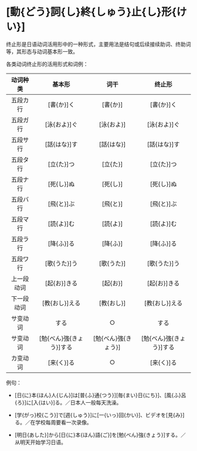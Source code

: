 # [動{どう}詞{し}終{しゅう}止{し}形{けい}]

终止形是日语动词活用形中的一种形式，主要用法是结句或后续接续助词、终助词等，其形态与动词基本形一致。

各类动词终止形的活用形式和词例：

|  动词种类  |          基本形          |         词干         |          终止形          |
| :--------: | :----------------------: | :------------------: | :----------------------: |
|  五段カ行  |        [書{か}]く        |       [書{か}]       |        [書{か}]く        |
|  五段ガ行  |       [泳{およ}]ぐ       |      [泳{およ}]      |       [泳{およ}]ぐ       |
|  五段サ行  |       [話{はな}]す       |      [話{はな}]      |       [話{はな}]す       |
|  五段タ行  |        [立{た}]つ        |       [立{た}]       |        [立{た}]つ        |
|  五段ナ行  |        [死{し}]ぬ        |       [死{し}]       |        [死{し}]ぬ        |
|  五段バ行  |        [飛{と}]ぶ        |       [飛{と}]       |        [飛{と}]ぶ        |
|  五段マ行  |        [読{よ}]む        |       [読{よ}]       |        [読{よ}]む        |
|  五段ラ行  |        [降{ふ}]る        |       [降{ふ}]       |        [降{ふ}]る        |
|  五段ワ行  |       [歌{うた}]う       |      [歌{うた}]      |       [歌{うた}]う       |
| 上一段动词 |       [起{お}]きる       |       [起{お}]       |       [起{お}]きる       |
| 下一段动词 |      [教{おし}]える      |      [教{おし}]      |      [教{おし}]える      |
|  サ变动词  |           する           |          ○           |           する           |
|  サ变动词  | [勉{べん}強{きょう}]する | [勉{べん}強{きょう}] | [勉{べん}強{きょう}]する |
|  カ变动词  |        [来{く}]る        |          ○           |        [来{く}]る        |

例句：

- [日{に}本{ほん}人{じん}]は[普{ふ}通{つう}][毎{まい}日{にち}]、[風{ふ}呂{ろ}]に[入{はい}]る。／日本人一般每天洗澡。

- [学{がっ}校{こう}]で[週{しゅう}]に[一{いっ}回{かい}]、ビデオを[見{み}]る。／在学校每周要看一次录像。

- [明日{あした}]から[日{に}本{ほん}語{ご}]を[勉{べん}強{きょう}]する。／从明天开始学习日语。
